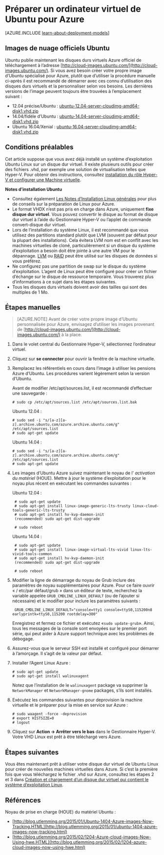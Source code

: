 <properties
    pageTitle="Créer et télécharger un disque dur virtuel de Linux Ubuntu dans Azure"
    description="Apprenez à créer et télécharger un Azure disque dur virtuel (VHD) qui contient un système d’exploitation Ubuntu Linux."
    services="virtual-machines-linux"
    documentationCenter=""
    authors="szarkos"
    manager="timlt"
    editor="tysonn"
    tags="azure-resource-manager,azure-service-management"/>

<tags
    ms.service="virtual-machines-linux"
    ms.workload="infrastructure-services"
    ms.tgt_pltfrm="vm-linux"
    ms.devlang="na"
    ms.topic="article"
    ms.date="08/24/2016"
    ms.author="szark"/>

# <a name="prepare-an-ubuntu-virtual-machine-for-azure"></a>Préparer un ordinateur virtuel de Ubuntu pour Azure

[AZURE.INCLUDE [learn-about-deployment-models](../../includes/learn-about-deployment-models-both-include.md)]

## <a name="official-ubuntu-cloud-images"></a>Images de nuage officiels Ubuntu
Ubuntu publie maintenant les disques durs virtuels Azure officiel de téléchargement à l’adresse [http://cloud-images.ubuntu.com/](http://cloud-images.ubuntu.com/). Si vous avez besoin créer votre propre image d’Ubuntu spécialisé pour Azure, plutôt que d’utiliser la procédure manuelle ci-après il est recommandé de démarrer avec ces connu d’utilisation des disques durs virtuels et la personnaliser selon vos besoins. Les dernières versions de l’image peuvent toujours être trouvées à l’emplacement suivant :

 - 12.04 précise/Ubuntu : [ubuntu-12.04-server-cloudimg-amd64-disk1.vhd.zip](http://cloud-images.ubuntu.com/releases/precise/release/ubuntu-12.04-server-cloudimg-amd64-disk1.vhd.zip)
 - 14.04/fidèle d’Ubuntu : [ubuntu-14.04-server-cloudimg-amd64-disk1.vhd.zip](http://cloud-images.ubuntu.com/releases/trusty/release/ubuntu-14.04-server-cloudimg-amd64-disk1.vhd.zip)
 - Ubuntu 16.04/Xenial : [ubuntu-16.04-server-cloudimg-amd64-disk1.vhd.zip](http://cloud-images.ubuntu.com/releases/xenial/release/ubuntu-16.04-server-cloudimg-amd64-disk1.vhd.zip)


## <a name="prerequisites"></a>Conditions préalables

Cet article suppose que vous avez déjà installé un système d’exploitation Ubuntu Linux sur un disque dur virtuel. Il existe plusieurs outils pour créer des fichiers .vhd, par exemple une solution de virtualisation telles que Hyper-V. Pour obtenir des instructions, consultez [installation du rôle Hyper-V et configurer une Machine virtuelle](http://technet.microsoft.com/library/hh846766.aspx).

**Notes d’installation Ubuntu**

- Consultez également [Les Notes d’Installation Linux générales](virtual-machines-linux-create-upload-generic.md#general-linux-installation-notes) pour plus de conseils sur la préparation de Linux pour Azure.
- Le format VHDX n’est pas pris en charge dans Azure, uniquement **fixe disque dur virtuel**.  Vous pouvez convertir le disque au format de disque dur virtuel à l’aide du Gestionnaire Hyper-V ou l’applet de commande convert-disque dur virtuel.
- Lors de l’installation du système Linux, il est recommandé que vous utilisez des partitions standard plutôt que LVM (souvent par défaut pour la plupart des installations). Cela évitera LVM nom est en conflit avec les machines virtuelles de cloné, particulièrement si un disque du système d’exploitation a besoin doit être jointe à une autre VM pour le dépannage. [LVM](virtual-machines-linux-configure-lvm.md) ou [RAID](virtual-machines-linux-configure-raid.md) peut être utilisé sur les disques de données si vous préférez.
- Ne configurez pas une partition de swap sur le disque du système d’exploitation. L’agent de Linux peut être configuré pour créer un fichier d’échange sur le disque de ressource temporaire.  Vous trouverez plus d’informations à ce sujet dans les étapes suivantes.
- Tous les disques durs virtuels doivent avoir des tailles qui sont des multiples de 1 Mo.


## <a name="manual-steps"></a>Étapes manuelles

> [AZURE.NOTE] Avant de créer votre propre image d’Ubuntu personnalisée pour Azure, envisagez d’utiliser les images provenant de [http://cloud-images.ubuntu.com/](http://cloud-images.ubuntu.com/) à la place.


1. Dans le volet central du Gestionnaire Hyper-V, sélectionnez l’ordinateur virtuel.

2. Cliquez sur **se connecter** pour ouvrir la fenêtre de la machine virtuelle.

3.  Remplacez les référentiels en cours dans l’image à utiliser les pensions Azure d’Ubuntu. Les procédures varient légèrement selon la version d’Ubuntu.

    Avant de modifier /etc/apt/sources.list, il est recommandé d’effectuer une sauvegarde :

        # sudo cp /etc/apt/sources.list /etc/apt/sources.list.bak

    Ubuntu 12.04 :

        # sudo sed -i "s/[a-z][a-z].archive.ubuntu.com/azure.archive.ubuntu.com/g" /etc/apt/sources.list
        # sudo apt-get update

    Ubuntu 14.04 :

        # sudo sed -i "s/[a-z][a-z].archive.ubuntu.com/azure.archive.ubuntu.com/g" /etc/apt/sources.list
        # sudo apt-get update

4. Les images d’Ubuntu Azure suivez maintenant le noyau de l' *activation du matériel* (HOUE). Mettre à jour le système d’exploitation pour le noyau plus récent en exécutant les commandes suivantes :

    Ubuntu 12.04 :

        # sudo apt-get update
        # sudo apt-get install linux-image-generic-lts-trusty linux-cloud-tools-generic-lts-trusty
        # sudo apt-get install hv-kvp-daemon-init
        (recommended) sudo apt-get dist-upgrade

        # sudo reboot

    Ubuntu 14.04 :

        # sudo apt-get update
        # sudo apt-get install linux-image-virtual-lts-vivid linux-lts-vivid-tools-common
        # sudo apt-get install hv-kvp-daemon-init
        (recommended) sudo apt-get dist-upgrade

        # sudo reboot


5. Modifier la ligne de démarrage du noyau de Grub inclure des paramètres de noyau supplémentaires pour Azure. Pour ce faire ouvrir « / etc/par défaut/grub » dans un éditeur de texte, recherchez la variable appelée `GRUB_CMDLINE_LINUX_DEFAULT` (ou de l’ajouter si nécessaire) et le modifier pour inclure les paramètres suivants :

        GRUB_CMDLINE_LINUX_DEFAULT="console=tty1 console=ttyS0,115200n8 earlyprintk=ttyS0,115200 rootdelay=300"

    Enregistrez et fermez ce fichier et exécutez «`sudo update-grub`». Ainsi, tous les messages de la console sont envoyées sur le premier port série, qui peut aider à Azure support technique avec les problèmes de débogage.

6.  Assurez-vous que le serveur SSH est installé et configuré pour démarrer à l’amorçage.  Il s’agit de la valeur par défaut.

7.  Installer l’Agent Linux Azure :

        # sudo apt-get update
        # sudo apt-get install walinuxagent

    Notez que l’installation de le `walinuxagent` package va supprimer la `NetworkManager` et `NetworkManager-gnome` packages, s’ils sont installés.

8.  Exécutez les commandes suivantes pour deprovision la machine virtuelle et le préparer pour la mise en service sur Azure :

        # sudo waagent -force -deprovision
        # export HISTSIZE=0
        # logout

9. Cliquez sur **Action -> Arrêter vers le bas** dans le Gestionnaire Hyper-V. Votre VHD Linux est prêt à être téléchargé vers Azure.


## <a name="next-steps"></a>Étapes suivantes
Vous êtes maintenant prêt à utiliser votre disque dur virtuel de Ubuntu Linux pour créer de nouvelles machines virtuelles dans Azure. Si c’est la première fois que vous téléchargez le fichier .vhd sur Azure, consultez les étapes 2 et 3 dans [Création et chargement d’un disque dur virtuel qui contient le système d’exploitation Linux](virtual-machines-linux-classic-create-upload-vhd.md).

## <a name="references"></a>Références ##

Noyau de prise en charge (HOUE) du matériel Ubuntu :

- [http://blog.utlemming.org/2015/01/Ubuntu-1404-Azure-images-Now-Tracking.HTML](http://blog.utlemming.org/2015/01/ubuntu-1404-azure-images-now-tracking.html)
- [http://blog.utlemming.org/2015/02/1204-Azure-cloud-images-Now-Using-hwe.HTML](http://blog.utlemming.org/2015/02/1204-azure-cloud-images-now-using-hwe.html)
